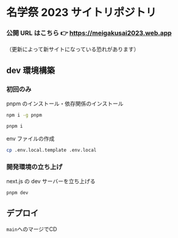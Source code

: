 # 名学祭 2023 サイトリポジトリ

### 公開 URL はこちら 👉 https://meigakusai2023.web.app

（更新によって新サイトになっている恐れがあります）

## dev 環境構築

### 初回のみ

pnpm のインストール・依存関係のインストール

```zsh
npm i -g pnpm
```

```zsh
pnpm i
```

env ファイルの作成

```zsh
cp .env.local.template .env.local
```

### 開発環境の立ち上げ

next.js の dev サーバーを立ち上げる

```zsh
pnpm dev
```

## デプロイ
`main`へのマージでCD
